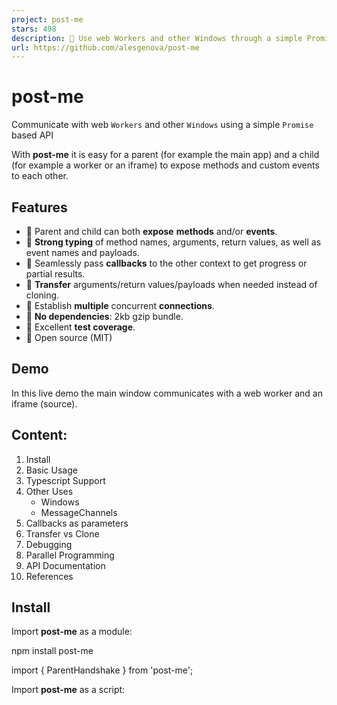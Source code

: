 ```yaml
---
project: post-me
stars: 498
description: 📩 Use web Workers and other Windows through a simple Promise API
url: https://github.com/alesgenova/post-me
---
```


post-me
=======

Communicate with web `Workers` and other `Windows` using a simple `Promise` based API

With **post-me** it is easy for a parent (for example the main app) and a child (for example a worker or an iframe) to expose methods and custom events to each other.

Features
--------

-   🔁 Parent and child can both **expose** **methods** and/or **events**.
-   🔎 **Strong typing** of method names, arguments, return values, as well as event names and payloads.
-   🤙 Seamlessly pass **callbacks** to the other context to get progress or partial results.
-   📨 **Transfer** arguments/return values/payloads when needed instead of cloning.
-   🔗 Establish **multiple** concurrent **connections**.
-   🌱 **No dependencies**: 2kb gzip bundle.
-   🧪 Excellent **test coverage**.
-   👐 Open source (MIT)

Demo
----

In this live demo the main window communicates with a web worker and an iframe (source).

Content:
--------

1.  Install
2.  Basic Usage
3.  Typescript Support
4.  Other Uses
    -   Windows
    -   MessageChannels
5.  Callbacks as parameters
6.  Transfer vs Clone
7.  Debugging
8.  Parallel Programming
9.  API Documentation
10.  References

Install
-------

Import **post-me** as a module:

npm install post-me

import { ParentHandshake } from 'post-me';

Import **post-me** as a script:

<script src\="https://unpkg.com/post-me/dist/index.js"\></script\>

<script\>
  const ParentHandshake \= PostMe.ParentHandshake;
</script\>

Usage
-----

In the example below, the parent application calls methods exposed by the worker and listens to events emitted by it.

For the sake of simiplicity, only the worker is exposing methods and events, however the parent could do it as well.

Parent code:

import { ParentHandshake, WorkerMessenger } from 'post-me';

const worker \= new Worker('./worker.js');

const messenger \= new WorkerMessenger({ worker });

ParentHandshake(messenger).then((connection) \=> {
  const remoteHandle \= connection.remoteHandle();

  // Call methods on the worker and get the result as a promise
  remoteHandle.call('sum', 3, 4).then((result) \=> {
    console.log(result); // 7
  });

  // Listen for a specific custom event from the worker
  remoteHandle.addEventListener('ping', (payload) \=> {
    console.log(payload) // 'Oh, hi!'
  });
});

Worker code:

import { ChildHandshake, WorkerMessenger } from 'post-me';

// Methods exposed by the worker: each function can either return a value or a Promise.
const methods \= {
  sum: (x, y) \=> x + y,
  mul: (x, y) \=> x \* y
}

const messenger \= WorkerMessenger({worker: self});
ChildHandshake(messenger, methods).then((connection) \=> {
  const localHandle \= connection.localHandle();

  // Emit custom events to the app
  localHandle.emit('ping',  'Oh, hi!');
});

Typescript
----------

Using typescript you can ensure that the parent and the child are using each other's methods and events correctly. Most coding mistakes will be caught during development by the typescript compiler.

Thanks to **post-me** extensive typescript support, the correctness of the following items can be statically checked during development:

-   Method names
-   Argument number and types
-   Return values type
-   Event names
-   Event payload type

Below a modified version of the previous example using typescript.

Types code:

// types.ts

export type WorkerMethods \= {
  sum: (x: number, y: number) \=> number;
  mul: (x: number, y: number) \=> number;
}

export type WorkerEvents \= {
  'ping': string;
}

Parent Code:

import {
 ParentHandshake, WorkerMessenger, RemoteHandle
} from 'post-me';

import { WorkerMethods, WorkerEvents } from './types';

const worker \= new Worker('./worker.js');

const messenger \= new WorkerMessenger({ worker });

ParentHandshake(messenger).then((connection) \=> {
  const remoteHandle: RemoteHandle<WorkerMethods, WorkerEvents\>
    \= connection.remoteHandle();

  // Call methods on the worker and get the result as a Promise
  remoteHandle.call('sum', 3, 4).then((result) \=> {
    console.log(result); // 7
  });

  // Listen for a specific custom event from the app
  remoteHandle.addEventListener('ping', (payload) \=> {
    console.log(payload) // 'Oh, hi!'
  });

  // The following lines have various mistakes that will be caught by the compiler
  remoteHandle.call('mul', 3, 'four'); // Wrong argument type
  remoteHandle.call('foo'); // 'foo' doesn't exist on WorkerMethods type
});

Worker code:

import { ChildHandshake, WorkerMessenger, LocalHandle } from 'post-me';

import { WorkerMethods, WorkerEvents } from './types';

const methods: WorkerMethods \= {
  sum: (x: number, y: number) \=> x + y,
  mul: (x: number, y: number) \=> x \* y,
}

const messenger \= WorkerMessenger({worker: self});
ChildHandshake(messenger, methods).then((connection) \=> {
  const localHandle: LocalHandle<WorkerMethods, WorkerEvents\>
    \= connection.localHandle();

  // Emit custom events to the worker
  localHandle.emit('ping',  'Oh, hi!');
});

Other Uses
----------

post-me can establish the same level of bidirectional communications not only with workers but with other windows too (e.g. iframes) and message channels.

Internally, the low level differences between communicating with a `Worker`, a `Window`, or a `MessageChannel` have been abstracted, and the `Handshake` will accept any object that implements the `Messenger` interface defined by **post-me**.

This approach makes it easy for post-me to be extended by its users.

A `Messenger` implementation for communicating between `Windows` and `MessagePorts` is already provided in the library (`WindowMessenger` and `PortMessenger`).

### Windows

Here is an example of using post-me to communicate with an iframe.

Parent code:

import { ParentHandshake, WindowMessenger } from 'post-me';

// Create the child window any way you like (iframe here, but could be popup or tab too)
const childFrame \= document.createElement('iframe');
const childWindow \= childFrame.contentWindow;

// For safety it is strongly adviced to pass the explicit child origin instead of '\*'
const messenger \= new WindowMessenger({
  localWindow: window,
  remoteWindow: childWindow,
  remoteOrigin: '\*'
});

ParentHandshake(messenger).then((connection) \=> {/\* ... \*/});

Child code:

import { ChildHandshake, WindowMessenger } from 'post-me';

// For safety it is strongly adviced to pass the explicit child origin instead of '\*'
const messenger \= new WindowMessenger({
  localWindow: window,
  remoteWindow: window.parent,
  remoteOrigin: '\*'
});

ChildHandshake(messenger).then((connection) \=> {/\* ... \*/});

### MessageChannels

Here is an example of using post-me to communicate over a `MessageChannel`.

import { ParentHandshake, ChildHandshake, PortMessenger } from 'post-me';

// Create a MessageChannel
const channel \= new MessageChannel();
const port1 \= channel.port1;
const port2 \= channel.port2;

// In the real world  port1 and port2 would be transferred to other workers/windows
{
  const messenger \= new PortMessenger({port: port1});
  ParentHandshake(messenger).then(connection \=> {/\* ... \*/});
}
{
  const messenger \= new PortMessenger({port: port2});
  ChildHandshake(messenger).then(connection \=> {/\* ... \*/});
}

Callbacks as call parameters
----------------------------

Even though functions cannot actually be shared across contexts, with a little magic under the hood **post-me** let's you pass callback functions as arguments when calling a method on the other worker/window.

Passing callbacks can be useful to obtain progress or partial results from a long running task.

Parent code:

//...
ParentHandshake(messenger).then(connection \=> {
  const remoteHandle \= connection.remoteHandle();

  const onProgress \= (progress) \=> {
    console.log(progress); // 0.25, 0.5, 0.75
  }

  remoteHandle.call("slowSum", 2, 3, onProgress).then(result \=> {
    console.log(result); // 5
  });
});

Worker code:

const methods \= {
  slowSum: (x, y, onProgress) \=> {
    onProgress(0.25);
    onProgress(0.5);
    onProgress(0.75);

    return x + y;
}
// ...
ChildHandshake(messenger, methods).then(connection \=> {/\* \*/})

Transfer vs Clone
-----------------

By default any call parameter, return value, and event payload is cloned when passed to the other context.

While in most cases this doesn't have a significant impact on performance, sometimes you might need to transfer an object instead of cloning it. NOTE: only `Transferable` objects can be transfered (`ArrayBuffer`, `MessagePort`, `ImageBitmap`, `OffscreenCanvas`).

**post-me** provides a way to optionally transfer objects that are part of a method call, return value, or event payload.

In the example below, the parent passes a very large array to a worker, the worker modifies the array in place, and returns it to the parent. Transfering the array instead of cloning it twice can save significant amounts of time.

Parent code:

// ...

ParentHandshake(messenger).then((connection) \=> {
  const remoteHandle \= connection.remoteHandle();

  // Transfer the buffer of the array parameter of every call that will be made to 'fillArray'
  remoteHandle.setCallTransfer('fillArray', (array, value) \=> \[array.buffer\]);
  {
    const array \= new Float64Array(100000000);
    remoteHandle.call('fillArray', array, 5);
  }

  // Transfer the buffer of the array parameter only for this one call made to 'scaleArray'
  {
    const array \= new Float64Array(100000000);
    const args \= \[array, 2\];
    const callOptions \= { transfer: \[array.buffer\] };
    remoteHandle.customCall('scaleArray', args, callOptions);
  }
});

Worker code:

// ...

const methods \= {
  fillArray: (array, value) \=> {
    array.forEach((\_, i) \=> {array\[i\] \= value});
    return array;
  },
  scaleArray: (buffer, type value) \=> {
    array.forEach((a, i) \=> {array\[i\] \= a \* value});
    return array;
  }
}

ChildHandshake(messenger, model).then((connection) \=> {
  const localHandle \= connection.localHandle();

  // For each method, declare which parts of the return value should be transferred instead of cloned.
  localHandle.setReturnTransfer('fillArray', (result) \=> \[result.buffer\]);
  localHandle.setReturnTransfer('scaleArray', (result) \=> \[result.buffer\]);
});

Debugging
---------

You can optionally output the internal low-level messages exchanged between the two ends.

To enable debugging, simply decorate any `Messenger` instance with the provided `DebugMessenger` decorator.

You can optionally pass to the decorator your own logging function (a glorified `console.log` by default), which can be useful to make the output more readable, or to inspect messages in automated tests.

import { ParentHandshake, WindowMessenger, DebugMessenger } from 'post-me';

import debug from 'debug';          // Use the full feature logger from the debug library
// import { debug } from 'post-me'; // Or the lightweight implementation provided

let messenger \= new WindowMessenger({
  localWindow: window,
  remoteWindow: childWindow,
  remoteOrigin: '\*'
});

// To enable debugging of each message exchange, decorate the messenger with DebugMessenger
const log \= debug('post-me:parent'); // optional
messenger \= DebugMessenger(messenger, log);

ParentHandshake(messenger).then((connection) \=> {
  // ...
});

Output:

Parallel Programming
--------------------

**@post-me/mpi** is an experimental library to write parallel algorithms that run on a pool of workers using a MPI-like syntax. See the dedicated README for more information.

API Documentation
-----------------

The full **API reference** can be found here.

References
----------

The **post-me** API is loosely inspired by postmate, with several major improvements and fixes to outstanding issues:

-   Native typescript support
-   Method calls can have both arguments and a return value: (#94)
-   Parent and child can both expose methods and/or events (instead of child only): #118
-   Exceptions that occur in a method call can be caught by the caller.
-   Better control over handshake origin and attempts: (#150, #195)
-   Multiple listeners for each event: (#58)
